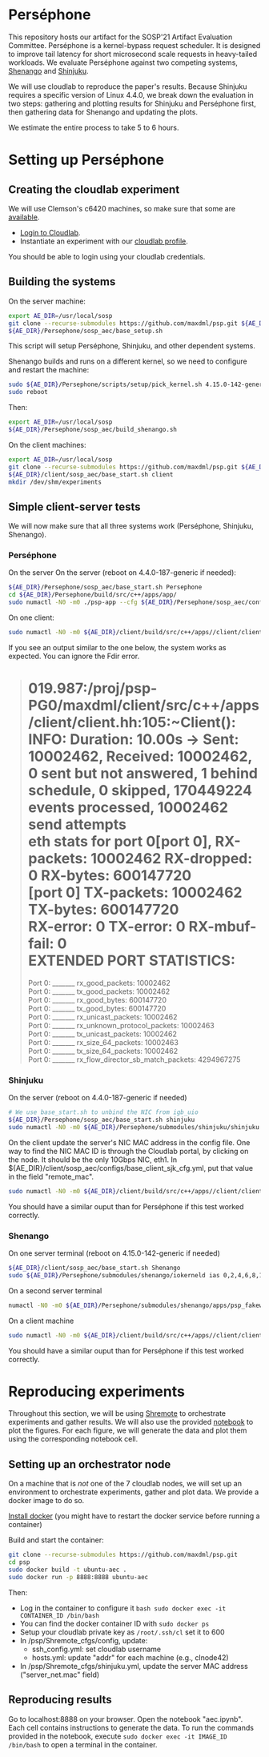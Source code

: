 Perséphone
==========

This repository hosts our artifact for the SOSP'21 Artifact Evaluation Committee.
Perséphone is a kernel-bypass request scheduler. It is designed to improve tail latency for short microsecond scale requests in heavy-tailed workloads. We evaluate Perséphone against two competing systems, [Shenango](https://www.usenix.org/conference/nsdi19/presentation/ousterhout) and [Shinjuku](https://www.usenix.org/conference/nsdi19/presentation/kaffes).

We will use cloudlab to reproduce the paper's results. Because Shinjuku requires a specific version of Linux 4.4.0, we break down the evaluation in two steps: gathering and plotting results for Shinjuku and Perséphone first, then gathering data for Shenango and updating the plots.

We estimate the entire process to take 5 to 6 hours.

Setting up Perséphone
=====================

Creating the cloudlab experiment
--------------------------------
We will use Clemson's c6420 machines, so make sure that some are [available](https://www.cloudlab.us/resinfo.php).

- [Login to Cloudlab](https://www.cloudlab.us/login.php).
- Instantiate an experiment with our [cloudlab profile](https://www.cloudlab.us/p/Psp/sospAEC).

You should be able to login using your cloudlab credentials.

Building the systems
---------------------------------
On the server machine:
```bash
export AE_DIR=/usr/local/sosp
git clone --recurse-submodules https://github.com/maxdml/psp.git ${AE_DIR}/Persephone
${AE_DIR}/Persephone/sosp_aec/base_setup.sh
```
This script will setup Perséphone, Shinjuku, and other dependent systems.

Shenango builds and runs on a different kernel, so we need to configure and restart the machine:
```bash
sudo ${AE_DIR}/Persephone/scripts/setup/pick_kernel.sh 4.15.0-142-generic
sudo reboot
```
Then:
```bash
export AE_DIR=/usr/local/sosp
${AE_DIR}/Persephone/sosp_aec/build_shenango.sh
```

On the client machines:
```bash
export AE_DIR=/usr/local/sosp
git clone --recurse-submodules https://github.com/maxdml/psp.git ${AE_DIR}/client; cd ${AE_DIR}/client; git checkout client; mkdir ${AE_DIR}/client/build; cd ${AE_DIR}/client/build; cmake -DCMAKE_BUILD_TYPE=Release -DDPDK_MELLANOX_SUPPORT=OFF ${AE_DIR}/client; make -j -C ${AE_DIR}/client/build
${AE_DIR}/client/sosp_aec/base_start.sh client
mkdir /dev/shm/experiments
```

Simple client-server tests
---------------------------------
We will now make sure that all three systems work (Perséphone, Shinjuku, Shenango).

### Perséphone
On the server On the server (reboot on 4.4.0-187-generic if needed):
```bash
${AE_DIR}/Persephone/sosp_aec/base_start.sh Persephone
cd ${AE_DIR}/Persephone/build/src/c++/apps/app/
sudo numactl -N0 -m0 ./psp-app --cfg ${AE_DIR}/Persephone/sosp_aec/configs/base_psp_cfg.yml --label test
```

On one client:
```bash
sudo numactl -N0 -m0 ${AE_DIR}/client/build/src/c++/apps//client/client --config-path ${AE_DIR}/client/sosp_aec/configs/base_client_psp_cfg.yml --label test --ip 192.168.10.10 --port 6789 --max-concurrency -1 --sample -1 --collect-logs 1 --outdir client0
```

If you see an output similar to the one below, the system works as expected. You can ignore the Fdir error.
> 019.987:/proj/psp-PG0/maxdml/client/src/c++/apps/client/client.hh:105:~Client(): INFO: Duration: 10.00s -> Sent: 10002462, Received: 10002462, 0 sent but not answered, 1 behind schedule,  0 skipped, 170449224 events processed, 10002462 send attempts  
>eth stats for port 0[port 0], RX-packets: 10002462 RX-dropped: 0 RX-bytes: 600147720  
>[port 0] TX-packets: 10002462 TX-bytes: 600147720  
>RX-error: 0 TX-error: 0 RX-mbuf-fail: 0  
>EXTENDED PORT STATISTICS:  
>================  
>Port 0: _______ rx_good_packets:		10002462  
>Port 0: _______ tx_good_packets:		10002462  
>Port 0: _______ rx_good_bytes:		600147720  
>Port 0: _______ tx_good_bytes:		600147720  
>Port 0: _______ rx_unicast_packets:		10002462  
>Port 0: _______ rx_unknown_protocol_packets:		10002463  
>Port 0: _______ tx_unicast_packets:		10002462  
>Port 0: _______ rx_size_64_packets:		10002463  
>Port 0: _______ tx_size_64_packets:		10002462  
>Port 0: _______ rx_flow_director_sb_match_packets:		4294967275  

### Shinjuku
On the server (reboot on 4.4.0-187-generic if needed)
```bash
# We use base_start.sh to unbind the NIC from igb_uio
${AE_DIR}/Persephone/sosp_aec/base_start.sh shinjuku
sudo numactl -N0 -m0 ${AE_DIR}/Persephone/submodules/shinjuku/shinjuku -c ${AE_DIR}/Persephone/sosp_aec/configs/base_shinjuku_conf
```

On the client update the server's NIC MAC address in the config file.
One way to find the NIC MAC ID is through the Cloudlab portal, by clicking on the node. It should be the only 10Gbps NIC, eth1.
In ${AE_DIR}/client/sosp_aec/configs/base_client_sjk_cfg.yml, put that value in the field "remote_mac".
```bash
sudo numactl -N0 -m0 ${AE_DIR}/client/build/src/c++/apps//client/client --config-path ${AE_DIR}/client/sosp_aec/configs/base_client_sjk_cfg.yml --label test --ip 192.168.10.10 --port 6789 --max-concurrency -1 --sample -1 --collect-logs 1 --outdir client0
```

You should have a similar ouput than for Perséphone if this test worked correctly.

### Shenango
On one server terminal (reboot on 4.15.0-142-generic if needed)
```bash
${AE_DIR}/client/sosp_aec/base_start.sh Shenango
sudo ${AE_DIR}/Persephone/submodules/shenango/iokerneld ias 0,2,4,6,8,10,12,14,16,18,20,22,24,26,28,30,32,34,36,38,40,42,44,46,48,50,52,54,56,58,60,62 noht
```
On a second server terminal
```bash
numactl -N0 -m0 ${AE_DIR}/Persephone/submodules/shenango/apps/psp_fakework/psp_fakework ${AE_DIR}/Persephone/sosp_aec/configs/base_shenango_conf 6789
```

On a client machine
```bash
sudo numactl -N0 -m0 ${AE_DIR}/client/build/src/c++/apps//client/client --config-path ${AE_DIR}/client/sosp_aec/configs/base_client_psp_cfg.yml --label test --ip 192.168.10.10 --port 6789 --max-concurrency -1 --sample -1 --collect-logs 1 --outdir client0
```

You should have a similar ouput than for Perséphone if this test worked correctly.

Reproducing experiments
=======================
Throughout this section, we will be using [Shremote](Shremote) to orchestrate experiments and gather results. We will also use the provided [notebook](sosp_aec/sosp_21.pynb) to plot the figures. For each figure, we will generate the data and plot them using the corresponding notebook cell.

Setting up an orchestrator node
----------------
On a machine that is *not* one of the 7 cloudlab nodes, we will set up an environment to orchestrate experiments, gather and plot data. We provide a docker image to do so.

[Install docker](https://docs.docker.com/engine/install/ubuntu/)  (you might have to restart the docker service before running a container)

Build and start the container:
```bash
git clone --recurse-submodules https://github.com/maxdml/psp.git
cd psp
sudo docker build -t ubuntu-aec .
sudo docker run -p 8888:8888 ubuntu-aec
```

Then:
- Log in the container to configure it `bash sudo docker exec -it CONTAINER_ID /bin/bash`
- You can find the docker container ID with `sudo docker ps`
- Setup your cloudlab private key as `/root/.ssh/cl` set it to 600
- In /psp/Shremote_cfgs/config, update:
    - ssh_config.yml: set cloudlab username
    - hosts.yml: update "addr" for each machine (e.g., clnode42)
- In /psp/Shremote_cfgs/shinjuku.yml, update the server MAC address ("server_net.mac" field)

Reproducing results
----------------

Go to localhost:8888 on your browser. Open the notebook "aec.ipynb".
Each cell contains instructions to generate the data. To run the commands provided in the notebook, execute `sudo docker exec -it IMAGE_ID /bin/bash` to open a terminal in the container.
